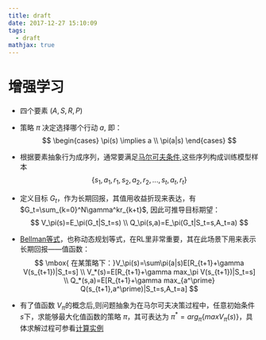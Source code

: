 ```yaml
---
title: draft
date: 2017-12-27 15:10:09
tags:
  - draft
mathjax: true
---
```


# 增强学习
* 四个要素 $(A,S,R,P)$

* 策略 $\pi$ 决定选择哪个行动 $a$, 即：
  $$
  \begin{cases}
  \pi(s) \implies a \\
  \pi(a|s)
  \end{cases}
  $$
* 根据要素抽象行为成序列，通常要满足[马尔可夫条件](http://www.cnblogs.com/jinxulin/p/3517377.html),这些序列构成训练模型样本
  $$ \{s_1,a_1,r_1,s_2,a_2,r_2,...,s_t,a_t,r_t\} $$
* 定义目标 $G_t$，作为长期回报，其值用收益折现来表达，有 $G_t=\sum_{k=0}^N\gamma^kr_{k+t}$, 因此可推导目标期望：
$$
V_\pi(s)=E_\pi(G_t|S_t=s)  \\
Q_\pi(s,a)=E_\pi(G_t|S_t=s,A_t=a)
$$
* [Bellman等式](https://en.wikipedia.org/wiki/Bellman_equation)，也称动态规划等式，在RL里非常重要，其在此场景下用来表示长期回报——值函数：
$$
\mbox{ 在某策略下：}V_\pi(s)=\sum\pi(a|s)E[R_{t+1}+\gamma V(s_{t+1})|S_t=s]  \\
 V_*(s)=E[R_{t+1}+\gamma max_\pi V(s_{t+1})|S_t=s]  \\
 Q_*(s,a)=E[R_{t+1}+\gamma max_{a^\prime} Q(s_{t+1},a^\prime)|S_t=s,A_t=a]
$$
* 有了值函数 $V_\pi$的概念后,则问题抽象为在马尔可夫决策过程中，任意初始条件 $s$下，求能够最大化值函数的策略 $\pi$，其可表达为 $\pi^*=arg_\pi \{maxV_\pi(s)\}$，具体求解过程可参看[计算实例](http://www.cnblogs.com/jinxulin/p/3517377.html)
